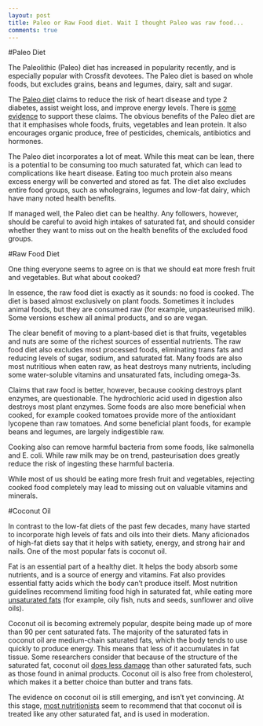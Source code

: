 ```yaml
---
layout: post
title: Paleo or Raw Food diet. Wait I thought Paleo was raw food...
comments: true
---
```

#Paleo Diet

The Paleolithic (Paleo) diet has increased in popularity recently, and is especially popular with Crossfit devotees. The Paleo diet is based on whole foods, but excludes grains, beans and legumes, dairy, salt and sugar.

The <a href="http://www.thepaleodiet.com/about-the-paleo-diet" target="_blank">Paleo diet</a> claims to reduce the risk of heart disease and type 2 diabetes, assist weight loss, and improve energy levels.  There is <a href="http://www.authoritynutrition.com/5-studies-on-the-paleo-diet">some evidence</a> to support these claims.  The obvious benefits of the Paleo diet are that it emphasises whole foods, fruits, vegetables and lean protein. It also encourages organic produce, free of pesticides, chemicals, antibiotics and hormones.

The Paleo diet incorporates a lot of meat. While this meat can be lean, there is a potential to be consuming too much saturated fat, which can lead to complications like heart disease. Eating too much protein also means excess energy will be converted and stored as fat. The diet also excludes entire food groups, such as wholegrains, legumes and low-fat dairy, which have many noted health benefits.

If managed well, the Paleo diet can be healthy. Any followers, however, should be careful to avoid high intakes of saturated fat, and should consider whether they want to miss out on the health benefits of the excluded food groups.

#Raw Food Diet

One thing everyone seems to agree on is that we should eat more fresh fruit and vegetables. But what about cooked?

In essence, the raw food diet is exactly as it sounds: no food is cooked. The diet is based almost exclusively on plant foods. Sometimes it includes animal foods, but they are consumed raw (for example, unpasteurised milk). Some versions eschew all animal products, and so are vegan.

The clear benefit of moving to a plant-based diet is that fruits, vegetables and nuts are some of the richest sources of essential nutrients. The raw food diet also excludes most processed foods, eliminating trans fats and reducing levels of sugar, sodium, and saturated fat. Many foods are also most nutritious when eaten raw, as heat destroys many nutrients, including some water-soluble vitamins and unsaturated fats, including omega-3s.

Claims that raw food is better, however, because cooking destroys plant enzymes, are questionable. The hydrochloric acid used in digestion also destroys most plant enzymes. Some foods are also more beneficial when cooked, for example cooked tomatoes provide more of the antioxidant lycopene than raw tomatoes. And some beneficial plant foods, for example beans and legumes, are largely indigestible raw.

Cooking also can remove harmful bacteria from some foods, like salmonella and E. coli. While raw milk may be on trend, pasteurisation does greatly reduce the risk of ingesting these harmful bacteria.

While most of us should be eating more fresh fruit and vegetables, rejecting cooked food completely may lead to missing out on valuable vitamins and minerals.

#Coconut Oil

In contrast to the low-fat diets of the past few decades, many have started to incorporate high levels of fats and oils into their diets. Many aficionados of high-fat diets say that it helps with satiety, energy, and strong hair and nails. One of the most popular fats is coconut oil.

Fat is an essential part of a healthy diet. It helps the body absorb some nutrients, and is a source of energy and vitamins. Fat also provides essential fatty acids which the body can’t produce itself. Most nutrition guidelines recommend limiting food high in saturated fat, while eating more <a href="http://www.nhs.uk/Livewell/Goodfood/Pages/Fat.aspx">unsaturated fats</a> (for example, oily fish, nuts and seeds, sunflower and olive oils).

Coconut oil is becoming extremely popular, despite being made up of more than 90 per cent saturated fats. The majority of the saturated fats in coconut oil are medium-chain saturated fats, which the body tends to use quickly to produce energy. This means that less of it accumulates in fat tissue. Some researchers consider that because of the structure of the saturated fat, coconut oil <a href="http://www.med.nyu/content?ChunkIID=630167">does less damage</a> than other saturated fats, such as those found in animal products.  Coconut oil is also free from cholesterol, which makes it a better choice than butter and trans fats.

The evidence on coconut oil is still emerging, and isn’t yet convincing.  At this stage, <a href="http://www.eatright.org/Public/content.aspx?id=6442477202">most nutritionists</a> seem to recommend that that coconut oil is treated like any other saturated fat, and is used in moderation.